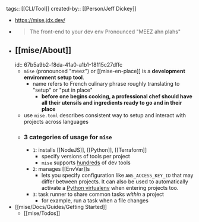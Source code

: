 tags:: [[CLI/Tool]] 
created-by:: [[Person/Jeff Dickey]]

- https://mise.jdx.dev/
- > The front-end to your dev env
  Pronounced "MEEZ ahn plahs"
- ## [[mise/About]]
  id:: 67b5a9b2-f8da-41a0-a1b1-18115c27dffc
	- `mise` (pronounced "meez") or [[mise-en-place]] is a **development environment setup tool**.
		- name refers to French culinary phrase roughly translating to "setup" or "put in place"
			- **before one begins cooking, a professional chef should have all their utensils and ingredients ready to go and in their place**
	- use `mise.toml` describes consistent way to setup and interact with projects across languages
	- ### 3 categories of usage for `mise`
		- `1`: installs [[NodeJS]], [[Python]], [[Terraform]]
			- specify versions of tools per project
			- `mise` supports [hundreds](https://mise.jdx.dev/plugins.html) of dev tools
		- `2`: manages [[EnvVar]]s
			- lets you specify configuration like `AWS_ACCESS_KEY_ID` that may differ between projects. It can also be used to automatically activate a [Python virtualenv](https://mise.jdx.dev/lang/python.html) when entering projects too.
		- `3`: task runner to share common tasks *within* a project
			- for example, run a task when a file changes
- [[mise/Docs/Guides/Getting Started]]
	- [[mise/Todos]]